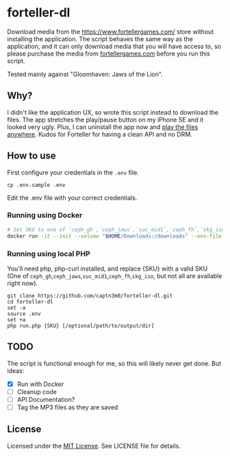 # forteller-dl

Download media from the https://www.fortellergames.com/ store without installing the application. The script behaves the same way as the application, and it can only download media that you will have access to, so please purchase the media from [fortellergames.com](https://www.fortellergames.com) before you run this script.

Tested mainly against "Gloomhaven: Jaws of the Lion".

## Why?

I didn't like the application UX, so wrote this script instead to download the files. The app stretches the play/pause button on my iPhone SE and it looked very ugly. Plus, I can uninstall the app now and [play the files anywhere](www.defectivebydesign.org). Kudos for Forteller for having a clean API and no DRM.

## How to use

First configure your credentials in the `.env` file. 

`cp .env.sample .env`

Edit the .env file with your correct credentials.

### Running using Docker

```sh
# Set SKU to one of `ceph_gh`,`ceph_jaws`,`suc_mid1`,`ceph_fh`,`skg_iso`
docker run -it --init --volume "$HOME/Downloads:/downloads" --env-file .env ghcr.io/captn3m0/forteller-dl [SKU] /downloads
```

### Running using local PHP

You'll need php, php-curl installed, and replace {SKU} with a valid SKU (One of `ceph_gh`,`ceph_jaws`,`suc_mid1`,`ceph_fh`,`skg_iso`, but not all are available right now).

```
git clone https://github.com/captn3m0/forteller-dl.git
cd forteller-dl
set -a
source .env
set +a
php run.php {SKU} [/optional/path/to/output/dir]
```

## TODO

The script is functional enough for me, so this will likely never get done. But ideas:

- [x] Run with Docker
- [ ] Cleanup code
- [ ] API Documentation?
- [ ] Tag the MP3 files as they are saved

## License

Licensed under the [MIT License](https://nemo.mit-license.org/). See LICENSE file for details.